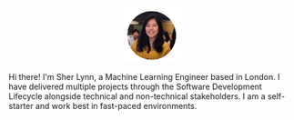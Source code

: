 <p align="center">
<img src="/assets/logo/profile.png" width="100">
</p>

Hi there! I'm Sher Lynn, a Machine Learning Engineer based in London. I have delivered multiple projects through the Software Development Lifecycle alongside technical and non-technical stakeholders. I am a self-starter and work best in fast-paced environments.
